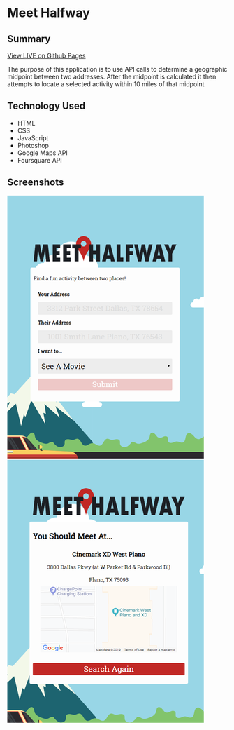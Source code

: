 <h1>Meet Halfway</h1>
<h2>Summary</h2>
<p><a href="https://rybo9000.github.io/meet-halfway/" target="_blank">View LIVE on Github Pages</a></p>
<p>The purpose of this application is to use API calls to determine a geographic midpoint between two addresses.  After the midpoint is calculated it then attempts to locate a selected activity within 10 miles of that midpoint</p>
<h2>Technology Used</h2>
<ul>
    <li>HTML</li>
    <li>CSS</li>
    <li>JavaScript</li>
    <li>Photoshop</li>
    <li>Google Maps API</li>
    <li>Foursquare API</li>
</ul>
<h2>Screenshots</h2>
<img src="https://github.com/rybo9000/repo-content/blob/master/meet-halfway-1.png?raw=true"> <img src="https://github.com/rybo9000/repo-content/blob/master/meet-halfway-2.png?raw=true">
